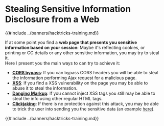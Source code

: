 # Stealing Sensitive Information Disclosure from a Web

{{#include ../banners/hacktricks-training.md}}

If at some point you find a **web page that presents you sensitive information based on your session**: Maybe it's reflecting cookies, or printing or CC details or any other sensitive information, you may try to steal it.\
Here I present you the main ways to can try to achieve it:

- [**CORS bypass**](../pentesting-web/cors-bypass.md): If you can bypass CORS headers you will be able to steal the information performing Ajax request for a malicious page.
- [**XSS**](../pentesting-web/xss-cross-site-scripting/): If you find a XSS vulnerability on the page you may be able to abuse it to steal the information.
- [**Danging Markup**](../pentesting-web/dangling-markup-html-scriptless-injection/): If you cannot inject XSS tags you still may be able to steal the info using other regular HTML tags.
- [**Clickjaking**](../pentesting-web/clickjacking.md): If there is no protection against this attack, you may be able to trick the user into sending you the sensitive data (an example [here](https://medium.com/bugbountywriteup/apache-example-servlet-leads-to-61a2720cac20)).

{{#include ../banners/hacktricks-training.md}}


